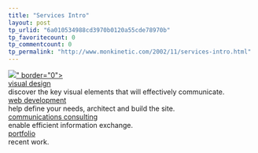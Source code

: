```yaml
---
title: "Services Intro"
layout: post
tp_urlid: "6a010534988cd3970b0120a55cde78970b"
tp_favoritecount: 0
tp_commentcount: 0
tp_permalink: "http://www.monkinetic.com/2002/11/services-intro.html"
---
```

<div align="left" class="image-row"><a href="&lt;!--#siteurl--&gt;services/"><img --="--" linkonly="true" msgnum="1577" services.gif"="services.gif&quot;" src="&lt;!--#enclosure filename=" urlonly="true" />&quot; border=&quot;0&quot;&gt;</a></div>
<div class="subhead"><a href="&lt;!--#siteurl--&gt;services/index.html#design">visual design</a></div>
discover the key visual elements that will effectively communicate.
<div class="subhead"><a href="&lt;!--#siteurl--&gt;services/index.html#development">web development</a></div>
help define your needs, architect and build the site.
<div class="subhead"><a href="&lt;!--#siteurl--&gt;services/index.html#consulting">communications consulting</a></div>
enable efficient information exchange. 
<div class="subhead"><a href="&lt;!--#siteurl--&gt;services/portfolio/">portfolio</a></div>
recent work.
